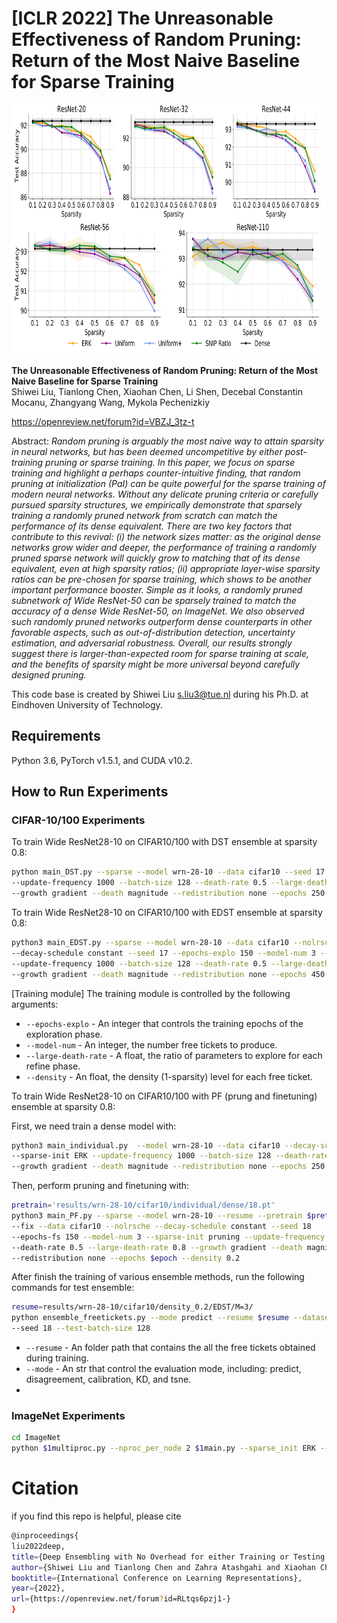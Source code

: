 # [ICLR 2022] The Unreasonable Effectiveness of Random Pruning: Return of the Most Naive Baseline for Sparse Training

<img src="https://github.com/Shiweiliuiiiiiii/Random_Pruning/blob/main/depth_cf10-1.png" width="800" height="400">


**The Unreasonable Effectiveness of Random Pruning: Return of the Most Naive Baseline for Sparse Training**<br>
Shiwei Liu, Tianlong Chen, Xiaohan Chen, Li Shen, Decebal Constantin Mocanu, Zhangyang Wang, Mykola Pechenizkiy

https://openreview.net/forum?id=VBZJ_3tz-t

Abstract: *Random pruning is arguably the most naive way to attain sparsity in neural networks, but has been deemed uncompetitive by either post-training pruning or sparse training. In this paper, we focus on sparse training and highlight a perhaps counter-intuitive finding, that random pruning at initialization (PaI) can be quite powerful for the sparse training of modern neural networks. Without any delicate pruning criteria or carefully pursued sparsity structures, we empirically demonstrate that sparsely training a randomly pruned network from scratch can match the performance of its dense equivalent. There are two key factors that contribute to this revival: (i) the network sizes matter: as the original dense networks grow wider and deeper, the performance of training a randomly pruned sparse network will quickly grow to matching that of its dense equivalent, even at high sparsity ratios; (ii) appropriate layer-wise sparsity ratios can be pre-chosen for sparse training, which shows to be another important performance booster. Simple as it looks, a randomly pruned subnetwork of Wide ResNet-50 can be sparsely trained to match the accuracy of a dense Wide ResNet-50, on ImageNet. We also observed such randomly pruned networks outperform dense counterparts in other favorable aspects, such as out-of-distribution detection, uncertainty estimation, and adversarial robustness. Overall, our results strongly suggest there is larger-than-expected room for sparse training at scale, and the benefits of sparsity might be more universal beyond carefully designed pruning.*

This code base is created by Shiwei Liu s.liu3@tue.nl during his Ph.D. at Eindhoven University of Technology.

## Requirements
Python 3.6, PyTorch v1.5.1, and CUDA v10.2.

## How to Run Experiments

### CIFAR-10/100 Experiments
To train Wide ResNet28-10 on CIFAR10/100 with DST ensemble at sparsity 0.8:

```bash
python main_DST.py --sparse --model wrn-28-10 --data cifar10 --seed 17 --sparse-init ERK \
--update-frequency 1000 --batch-size 128 --death-rate 0.5 --large-death-rate 0.8 \
--growth gradient --death magnitude --redistribution none --epochs 250 --density 0.2

```

To train Wide ResNet28-10 on CIFAR10/100 with EDST ensemble at sparsity 0.8:

```bash
python3 main_EDST.py --sparse --model wrn-28-10 --data cifar10 --nolrsche \
--decay-schedule constant --seed 17 --epochs-explo 150 --model-num 3 --sparse-init ERK \
--update-frequency 1000 --batch-size 128 --death-rate 0.5 --large-death-rate 0.8 \
--growth gradient --death magnitude --redistribution none --epochs 450 --density 0.2
```
[Training module] The training module is controlled by the following arguments:
* `--epochs-explo` - An integer that controls the training epochs of the exploration phase.
* `--model-num` - An integer, the number free tickets to produce.
* `--large-death-rate` - A float, the ratio of parameters to explore for each refine phase.
* `--density` - An float, the density (1-sparsity) level for each free ticket.

To train Wide ResNet28-10 on CIFAR10/100 with PF (prung and finetuning) ensemble at sparsity 0.8:

First, we need train a dense model with:

```bash
python3 main_individual.py  --model wrn-28-10 --data cifar10 --decay-schedule cosine --seed 18 \
--sparse-init ERK --update-frequency 1000 --batch-size 128 --death-rate 0.5 --large-death-rate 0.5 \
--growth gradient --death magnitude --redistribution none --epochs 250 --density 0.2
```

Then, perform pruning and finetuning with:

```bash
pretrain='results/wrn-28-10/cifar10/individual/dense/18.pt'
python3 main_PF.py --sparse --model wrn-28-10 --resume --pretrain $pretrain --lr 0.001 \
--fix --data cifar10 --nolrsche --decay-schedule constant --seed 18 
--epochs-fs 150 --model-num 3 --sparse-init pruning --update-frequency 1000 --batch-size 128 \
--death-rate 0.5 --large-death-rate 0.8 --growth gradient --death magnitude \
--redistribution none --epochs $epoch --density 0.2
```

After finish the training of various ensemble methods, run the following commands for test ensemble:

```bash
resume=results/wrn-28-10/cifar10/density_0.2/EDST/M=3/
python ensemble_freetickets.py --mode predict --resume $resume --dataset cifar10 --model wrn-28-10 \
--seed 18 --test-batch-size 128
```
* `--resume` - An folder path that contains the all the free tickets obtained during training.
* `--mode` - An str that control the evaluation mode, including: predict, disagreement, calibration, KD, and tsne.
* 
### ImageNet Experiments

```bash
cd ImageNet
python $1multiproc.py --nproc_per_node 2 $1main.py --sparse_init ERK --multiplier 1 --growth gradient --seed 17 --master_port 4545 -j5 -p 500 --arch resnet50 -c fanin --update_frequency 4000 --label-smoothing 0.1 -b 64 --lr 0.1 --warmup 5 --epochs 310 --density 0.2 $2 ../data/
```

# Citation
if you find this repo is helpful, please cite

```bash
@inproceedings{
liu2022deep,
title={Deep Ensembling with No Overhead for either Training or Testing: The All-Round Blessings of Dynamic Sparsity},
author={Shiwei Liu and Tianlong Chen and Zahra Atashgahi and Xiaohan Chen and Ghada Sokar and Elena Mocanu and Mykola Pechenizkiy and Zhangyang Wang and Decebal Constantin Mocanu},
booktitle={International Conference on Learning Representations},
year={2022},
url={https://openreview.net/forum?id=RLtqs6pzj1-}
}
```


